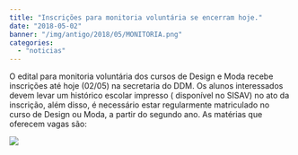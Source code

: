 ```yaml
---
title: "Inscrições para monitoria voluntária se encerram hoje."
date: "2018-05-02"
banner: "/img/antigo/2018/05/MONITORIA.png"
categories: 
  - "noticias"
---
```


O edital para monitoria voluntária dos cursos de Design e Moda recebe inscrições até hoje (02/05) na secretaria do DDM. Os alunos interessados devem levar um histórico escolar impresso ( disponível no SISAV) no ato da inscrição, além disso, é necessário estar regularmente matriculado no curso de Design ou Moda, a partir do segundo ano. As matérias que oferecem vagas são:

<!--more-->

[![](/img/antigo/2018/05/MONITORIA-632x330.png)](/img/antigo/2018/05/MONITORIA.png)
